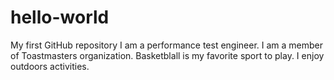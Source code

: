 # hello-world
My first GitHub repository
I am a performance test engineer.
I am a member of Toastmasters organization.
Basketblall is my favorite sport to play.
I enjoy outdoors activities.
